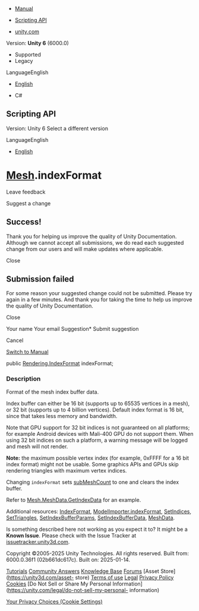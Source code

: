 [ ]()

  * [Manual](../Manual/index.html)
  * [Scripting API](../ScriptReference/index.html)

  * [unity.com](https://unity.com/)

Version: **Unity 6** (6000.0)

  * Supported
  * Legacy

LanguageEnglish

  * [English]()

  * C#

[ ](https://docs.unity3d.com)

## Scripting API

Version: Unity 6 Select a different version

LanguageEnglish

  * [English]()

#  [Mesh](Mesh.html).indexFormat

Leave feedback

Suggest a change

## Success!

Thank you for helping us improve the quality of Unity Documentation. Although
we cannot accept all submissions, we do read each suggested change from our
users and will make updates where applicable.

Close

## Submission failed

For some reason your suggested change could not be submitted. Please <a>try
again</a> in a few minutes. And thank you for taking the time to help us
improve the quality of Unity Documentation.

Close

Your name Your email Suggestion* Submit suggestion

Cancel

[Switch to Manual](../Manual/class-Mesh.html "Go to Mesh Component in the
Manual")

public [Rendering.IndexFormat](Rendering.IndexFormat.html) indexFormat;

### Description

Format of the mesh index buffer data.

Index buffer can either be 16 bit (supports up to 65535 vertices in a mesh),
or 32 bit (supports up to 4 billion vertices). Default index format is 16 bit,
since that takes less memory and bandwidth.  
  
Note that GPU support for 32 bit indices is not guaranteed on all platforms;
for example Android devices with Mali-400 GPU do not support them. When using
32 bit indices on such a platform, a warning message will be logged and mesh
will not render.  
  
**Note:** the maximum possible vertex index (for example, 0xFFFF for a 16 bit
index format) might not be usable. Some graphics APIs and GPUs skip rendering
triangles with maximum vertex indices.  
  
Changing `indexFormat` sets [subMeshCount](Mesh-subMeshCount.html) to one and
clears the index buffer.  
  
Refer to [Mesh.MeshData.GetIndexData](Mesh.MeshData.GetIndexData.html) for an
example.  
  
Additional resources: [IndexFormat](Rendering.IndexFormat.html),
[ModelImporter.indexFormat](ModelImporter-indexFormat.html),
[SetIndices](Mesh.SetIndices.html), [SetTriangles](Mesh.SetTriangles.html),
[SetIndexBufferParams](Mesh.SetIndexBufferParams.html),
[SetIndexBufferData](Mesh.SetIndexBufferData.html),
[MeshData](Mesh.MeshData.html).

Is something described here not working as you expect it to? It might be a
**Known Issue**. Please check with the Issue Tracker at
[issuetracker.unity3d.com](https://issuetracker.unity3d.com).

Copyright ©2005-2025 Unity Technologies. All rights reserved. Built from:
6000.0.36f1 (02b661dc617c). Built on: 2025-01-14.

[Tutorials](https://unity3d.com/learn) [Community
Answers](https://answers.unity3d.com) [Knowledge
Base](https://support.unity3d.com/hc/en-us)
[Forums](https://forum.unity3d.com) [Asset Store](https://unity3d.com/asset-
store) [Terms of use](https://docs.unity3d.com/Manual/TermsOfUse.html)
[Legal](https://unity.com/legal) [Privacy
Policy](https://unity.com/legal/privacy-policy)
[Cookies](https://unity.com/legal/cookie-policy) [Do Not Sell or Share My
Personal Information](https://unity.com/legal/do-not-sell-my-personal-
information)

[Your Privacy Choices (Cookie Settings)](javascript:void\(0\);)

